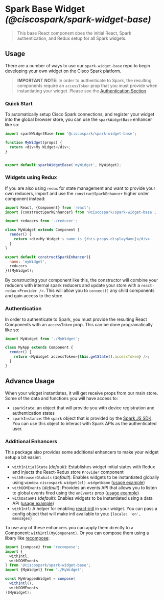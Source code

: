 # Spark Base Widget _(@ciscospark/spark-widget-base)_

> This base React component does the initial React, Spark authentication, and Redux setup for all Spark widgets.

## Usage

There are a number of ways to use our `spark-widget-base` repo to begin developing your own widget on the Cisco Spark platform.

> **IMPORTANT NOTE**: In order to authenticate to Spark, the resulting components require an `accessToken` prop that you must provide when instantiating your widget. Please see the [Authentication Section](#authentication)

### Quick Start

To automatically setup Cisco Spark connections, and register your widget into the global browser store, you can use the `sparkWidgetBase` enhancer like so:

``` js
import sparkWidgetBase from '@ciscospark/spark-widget-base';

function MyWidget(props) {
  return <div>My Widget</div>;
}


export default sparkWidgetBase('myWidget', MyWidget);
```

### Widgets using Redux

If you are also using `redux` for state management and want to provide your own reducers, import and use the `constructSparkEnhancer` higher order component instead:

``` js
import React, {Component} from 'react';
import {constructSparkEnhancer} from '@ciscospark/spark-widget-base';

import reducers from './reducer';

class MyWidget extends Component {
  render() {
    return <div>My Widget's name is {this.props.displayName}</div>
  }
}

export default constructSparkEnhancer({
  name: 'myWidget',
  reducers
})(MyWidget);
```

By constructing your component like this, the constructor will combine your reducers with internal spark reducers and update your store with a `react-redux` `<Provider />`. This will allow you to `connect()` any child components and gain access to the store.

### Authentication

In order to authenticate to Spark, you must provide the resulting React Components with an `accessToken` prop.
This can be done programatically like so:

``` js
import MyWidget from './MyWidget';

class MyApp extends Component {
  render() {
    return <MyWidget accessToken={this.getState().accessToken} />;
  }
}

```

## Advance Usage

When your widget instantiates, it will get receive props from our main store. Some of the data and functions you will have access to:

- `sparkState`: an object that will provide you with device registration and authentication states
- `sparkInstance`: the `spark` object that is provided by the [Spark JS SDK](https://github.com/ciscospark/spark-js-sdk/). You can use this object to interact with Spark APIs as the authenticated user.

### Additional Enhancers

This package also provides some additional enhancers to make your widget setup a bit easier:

- `withInitialState` (_default_): Establishes widget initial states with Redux and injects the React-Redux store `Provider` component
- `withBrowserGlobals` (_default_): Enables widgets to be instantiated globally using `window.ciscospark.widget(el).widgetName` ([usage example](https://github.com/ciscospark/react-ciscospark/tree/master/packages/node_modules/@ciscospark/widget-space#browser-globals))
- `withDOMEvents` (_default_): Provides an events API that allows you to listen to global events fired using the `onEvents` prop ([usage example](https://github.com/ciscospark/react-ciscospark/tree/master/packages/node_modules/@ciscospark/widget-space#events))
- `withDataAPI` (_default_): Enables widgets to be instantiated using a data API ([usage example](https://github.com/ciscospark/react-ciscospark/tree/master/packages/node_modules/@ciscospark/widget-space#data-api))
- `withIntl`: A helper for enabling [react-intl](https://github.com/yahoo/react-intl) in your widget. You can pass a config object that will make intl available to you: `{locale: 'en', messages}`

To use any of these enhancers you can apply them directly to a Component: `withIntl(MyComponent)`.
Or you can compose them using a libary like [recompose](https://github.com/acdlite/recompose):

``` js
import {compose} from 'recompose';
import {
  withIntl,
  withDOMEvents
} from '@ciscospark/spark-widget-base';
import {MyWidget} from './MyWidget';

const MyWrappedWidget = compose(
  withIntl(),
  withDOMEvents
)(MyWidget);
```
